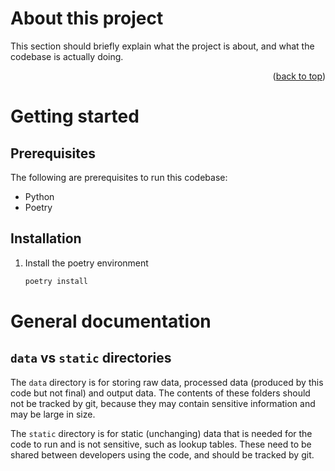 # About this project

This section should briefly explain what the project is about, and what the codebase is actually doing.
<p align="right">(<a href="#top">back to top</a>)</p>

# Getting started

## Prerequisites
The following are prerequisites to run this codebase:
 - Python
 - Poetry


 ## Installation
1. Install the poetry environment
	```sh
	poetry install
	```

# General documentation

## `data` vs `static` directories
The `data` directory is for storing raw data, processed data (produced by this code but not final) and output data.
The contents of these folders should not be tracked by git,
because they may contain sensitive information and may be large in size.

The `static` directory is for static (unchanging) data that is needed for the code to run and is not sensitive,
such as lookup tables. These need to be shared between developers using the code, and should be tracked by git.

